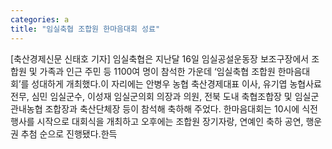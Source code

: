 ```yaml
---
categories: a
title: "임실축협 조합원 한마음대회 성료"
---
```

[축산경제신문 신태호 기자] 임실축협은 지난달 16일 임실공설운동장 보조구장에서 조합원 및 가족과 인근 주민 등 1100여 명이 참석한 가운데 ‘임실축협 조합원 한마음대회’를 성대하게 개최했다.이 자리에는 안병우 농협 축산경제대표 이사, 유기엽 농협사료 전무, 심민 임실군수, 이성재 임실군의회 의장과 의원, 전북 도내 축협조합장 및 임실군 관내농협 조합장과 축산단체장 등이 참석해 축하해 주었다. 한마음대회는 10시에 식전행사를 시작으로 대회식을 개최하고 오후에는 조합원 장기자랑, 연예인 축하 공연, 행운권 추첨 순으로 진행됐다.한득